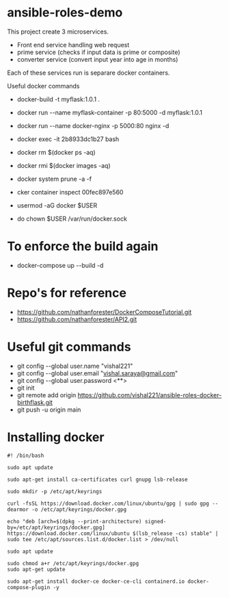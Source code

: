 # ansible-roles-demo

This project create 3 microservices.
 - Front end service handling web request
 - prime service (checks if input data is prime or composite)
 - converter service (convert input year into age in months)
 
 Each of these services run is separare docker containers.
 
 Useful docker commands
  - docker-build -t myflask:1.0.1 .
  - docker run --name myflask-container -p 80:5000 -d myflask:1.0.1

  - docker run --name docker-nginx -p 5000:80 nginx -d

  - docker exec -it 2b8933dc1b27 bash
  - docker rm $(docker ps -aq)
  - docker rmi $(docker images -aq)
  - docker system prune -a -f

  - cker container inspect 00fec897e560

  -  usermod -aG docker $USER
  - do chown $USER /var/run/docker.sock

  # To enforce the build again
  - docker-compose up --build -d
   
  # Repo's for reference
  - https://github.com/nathanforester/DockerComposeTutorial.git
  - https://github.com/nathanforester/API2.git

# Useful git commands 
 - git config --global user.name "vishal221"
 - git config --global user.email "vishal.saraya@gmail.com"
 - git config --global user.password  <**>
 - git init
 - git remote add origin https://github.com/vishal221/ansible-roles-docker-birthflask.git
 - git push -u origin main

# Installing docker
```
#! /bin/bash

sudo apt update

sudo apt-get install ca-certificates curl gnupg lsb-release

sudo mkdir -p /etc/apt/keyrings

curl -fsSL https://download.docker.com/linux/ubuntu/gpg | sudo gpg --dearmor -o /etc/apt/keyrings/docker.gpg

echo "deb [arch=$(dpkg --print-architecture) signed-by=/etc/apt/keyrings/docker.gpg] https://download.docker.com/linux/ubuntu $(lsb_release -cs) stable" | sudo tee /etc/apt/sources.list.d/docker.list > /dev/null

sudo apt update

sudo chmod a+r /etc/apt/keyrings/docker.gpg
sudo apt-get update

sudo apt-get install docker-ce docker-ce-cli containerd.io docker-compose-plugin -y
```
